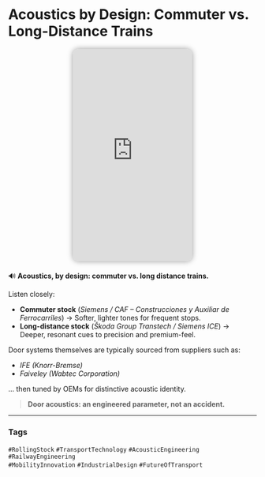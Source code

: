 # Acoustics by Design: Commuter vs. Long-Distance Trains

<div style="display:flex;justify-content:center;gap:10px;margin-bottom:20px;">
  <iframe
    src="https://www.youtube.com/embed/MvVdJV1liIs"
    style="width:48%;aspect-ratio:9/16;border-radius:12px;box-shadow:0 0 12px rgba(0,0,0,0.4);overflow:hidden;"
    frameborder="0"
    allowfullscreen>
  </iframe>
</div>

🔊 **Acoustics, by design: commuter vs. long distance trains.**

Listen closely:

- **Commuter stock** (*Siemens / CAF – Construcciones y Auxiliar de Ferrocarriles*) → Softer, lighter tones for frequent stops.  
- **Long-distance stock** (*Škoda Group Transtech / Siemens ICE*) → Deeper, resonant cues to precision and premium-feel.  

Door systems themselves are typically sourced from suppliers such as:  
- *IFE (Knorr-Bremse)*  
- *Faiveley (Wabtec Corporation)*  

… then tuned by OEMs for distinctive acoustic identity.

> **Door acoustics: an engineered parameter, not an accident.**

---

### Tags  
`#RollingStock` `#TransportTechnology` `#AcousticEngineering` `#RailwayEngineering`  
`#MobilityInnovation` `#IndustrialDesign` `#FutureOfTransport`
